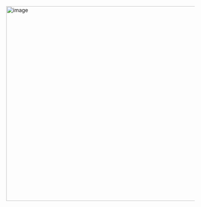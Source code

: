 <img width="881" height="521" alt="image" src="https://github.com/user-attachments/assets/666b5f13-afa2-4a8f-984e-43be2ca6935b" />
